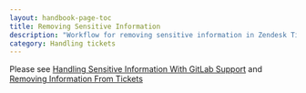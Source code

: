 ```yaml
---
layout: handbook-page-toc
title: Removing Sensitive Information
description: "Workflow for removing sensitive information in Zendesk Tickets"
category: Handling tickets
---
```


Please see  [Handling Sensitive Information With GitLab Support](https://about.gitlab.com/support/sensitive-information.html) and [Removing Information From Tickets](https://about.gitlab.com/handbook/support/workflows/working-on-tickets.html#removing-information-from-tickets)
